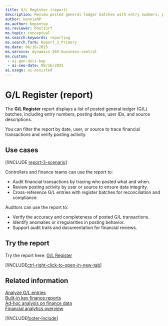 ```yaml
---
title: G/L Register (report)
description: Review posted general ledger batches with entry numbers, posting dates, user IDs, and source descriptions to support audits and traceability.
author: kennieNP
ms.author: kepontop
ms.reviewer: bholtorf
ms.topic: conceptual
ms.search.keywords: reporting
ms.search.form: Report_3_Primary
ms.date: 06/16/2025
ms.service: dynamics-365-business-central
ms.custom:
 - ai-gen-docs-bap
 - ai-seo-date: 06/16/2025
ai.usage: ai-assisted
---
```


# G/L Register (report)

The **G/L Register** report displays a list of posted general ledger (G/L) batches, including entry numbers, posting dates, user IDs, and source descriptions.

You can filter the report by date, user, or source to trace financial transactions and verify posting activity.

## Use cases

[!INCLUDE [report-3-scenario](../includes/report-3-scenario-include.md)]

Controllers and finance teams can use the report to:

* Audit financial transactions by tracing who posted what and when.
* Review posting activity by user or source to ensure data integrity.
* Cross-reference G/L entries with register batches for reconciliation and compliance.

Auditors can use the report to:

* Verify the accuracy and completeness of posted G/L transactions.
* Identify anomalies or irregularities in posting behavior.
* Support audit trails and documentation for financial reviews.

## Try the report

Try the report here: [G/L Register](https://businesscentral.dynamics.com?report=3)

[!INCLUDE[ctrl-right-click-to-open-in-new-tab](../includes/ctrl-right-click-to-open-in-new-tab.md)]

## Related information

[Analyze G/L entries](../finance-how-to-analyze-gl-entries.md)   
[Built-in key finance reports](../finance-reports.md)  
[Ad-hoc analysis on finance data](../ad-hoc-analysis-finance.md)  
[Financial analytics overview](../bi.md)  

[!INCLUDE[footer-include](../includes/footer-banner.md)]